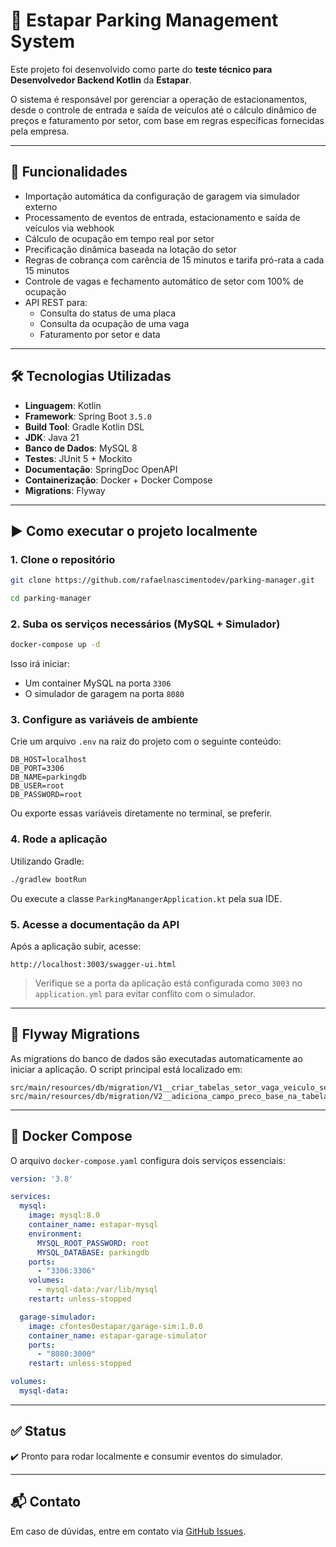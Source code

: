 
# 🚗 Estapar Parking Management System

Este projeto foi desenvolvido como parte do **teste técnico para Desenvolvedor Backend Kotlin** da **Estapar**.

O sistema é responsável por gerenciar a operação de estacionamentos, desde o controle de entrada e saída de veículos até o cálculo dinâmico de preços e faturamento por setor, com base em regras específicas fornecidas pela empresa.

---

## 🧠 Funcionalidades

- Importação automática da configuração de garagem via simulador externo
- Processamento de eventos de entrada, estacionamento e saída de veículos via webhook
- Cálculo de ocupação em tempo real por setor
- Precificação dinâmica baseada na lotação do setor
- Regras de cobrança com carência de 15 minutos e tarifa pró-rata a cada 15 minutos
- Controle de vagas e fechamento automático de setor com 100% de ocupação
- API REST para:
  - Consulta do status de uma placa
  - Consulta da ocupação de uma vaga
  - Faturamento por setor e data

---

## 🛠️ Tecnologias Utilizadas

- **Linguagem**: Kotlin
- **Framework**: Spring Boot `3.5.0`
- **Build Tool**: Gradle Kotlin DSL
- **JDK**: Java 21
- **Banco de Dados**: MySQL 8
- **Testes**: JUnit 5 + Mockito
- **Documentação**: SpringDoc OpenAPI
- **Containerização**: Docker + Docker Compose
- **Migrations**: Flyway

---

## ▶️ Como executar o projeto localmente

### 1. Clone o repositório

```bash
git clone https://github.com/rafaelnascimentodev/parking-manager.git

cd parking-manager
```

### 2. Suba os serviços necessários (MySQL + Simulador)

```bash
docker-compose up -d
```

Isso irá iniciar:
- Um container MySQL na porta `3306`
- O simulador de garagem na porta `8080`

### 3. Configure as variáveis de ambiente

Crie um arquivo `.env` na raiz do projeto com o seguinte conteúdo:

```env
DB_HOST=localhost
DB_PORT=3306
DB_NAME=parkingdb
DB_USER=root
DB_PASSWORD=root
```

Ou exporte essas variáveis diretamente no terminal, se preferir.

### 4. Rode a aplicação

Utilizando Gradle:

```bash
./gradlew bootRun
```

Ou execute a classe `ParkingManangerApplication.kt` pela sua IDE.

### 5. Acesse a documentação da API

Após a aplicação subir, acesse:

```
http://localhost:3003/swagger-ui.html
```

> Verifique se a porta da aplicação está configurada como `3003` no `application.yml` para evitar conflito com o simulador.

---

## 🐘 Flyway Migrations

As migrations do banco de dados são executadas automaticamente ao iniciar a aplicação. O script principal está localizado em:

```
src/main/resources/db/migration/V1__criar_tabelas_setor_vaga_veiculo_sessaoestacionamento_faturamento.sql
src/main/resources/db/migration/V2__adiciona_campo_preco_base_na_tabela_sessaoestacionamento.sql
```

---

## 🐳 Docker Compose

O arquivo `docker-compose.yaml` configura dois serviços essenciais:

```yaml
version: '3.8'

services:
  mysql:
    image: mysql:8.0
    container_name: estapar-mysql
    environment:
      MYSQL_ROOT_PASSWORD: root
      MYSQL_DATABASE: parkingdb
    ports:
      - "3306:3306"
    volumes:
      - mysql-data:/var/lib/mysql
    restart: unless-stopped

  garage-simulador:
    image: cfontes0estapar/garage-sim:1.0.0
    container_name: estapar-garage-simulator
    ports:
      - "8080:3000"
    restart: unless-stopped

volumes:
  mysql-data:
```

---

## ✅ Status

✔️ Pronto para rodar localmente e consumir eventos do simulador.

---

## 📬 Contato

Em caso de dúvidas, entre em contato via [GitHub Issues](https://github.com/rafaelnascimentodev/parking-manager/issues).
